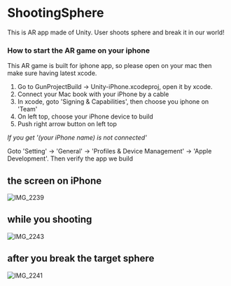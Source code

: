 # ShootingSphere
This is AR app made of Unity. User shoots sphere and break it in our world!
### How to start the AR game on your iphone
This AR game is built for iphone app, so please open on your mac then make sure having latest xcode.
1. Go to GunProjectBuild -> Unity-iPhone.xcodeproj, open it by xcode.
2. Connect your Mac book with your iPhone by a cable
3. In xcode, goto 'Signing & Capabilities', then choose you iphone on 'Team'
4. On left top, choose your iPhone device to build
5. Push right arrow button on left top

_If you get '(your iPhone name) is not connected'_

Goto 'Setting' -> 'General' -> 'Profiles & Device Management'  -> 'Apple Development'.
Then verify the app we build

## the screen on iPhone
![IMG_2239](https://user-images.githubusercontent.com/38684796/97116355-b5cffe00-16b9-11eb-9823-fb00ba6585cf.PNG)
## while you shooting
![IMG_2243](https://user-images.githubusercontent.com/38684796/97116360-bf596600-16b9-11eb-891d-4cfcc77be6b6.PNG)
## after you break the target sphere
![IMG_2241](https://user-images.githubusercontent.com/38684796/97116374-d7c98080-16b9-11eb-9b9b-d576bc44e1f8.PNG)
